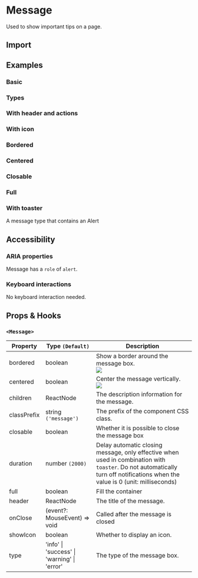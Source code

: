# Message

Used to show important tips on a page.

## Import

<!--{include:<import-guide>}-->

## Examples

### Basic

<!--{include:`basic.md`}-->

### Types

<!--{include:`types.md`}-->

### With header and actions

<!--{include:`header.md`}-->

### With icon

<!--{include:`icons.md`}-->

### Bordered

<!--{include:`bordered.md`}-->

### Centered

<!--{include:`centered.md`}-->

### Closable

<!--{include:`close.md`}-->

### Full

<!--{include:`full.md`}-->

### With toaster

A message type that contains an Alert

<!--{include:`with-toaster.md`}-->

## Accessibility

### ARIA properties

Message has a `role` of `alert`.

### Keyboard interactions

No keyboard interaction needed.

## Props & Hooks

### `<Message>`

<!-- prettier-sort-markdown-table -->

| Property    | Type `(Default)`                                        | Description                                                                                                                                                                   |
| ----------- | ------------------------------------------------------- | ----------------------------------------------------------------------------------------------------------------------------------------------------------------------------- |
| bordered    | boolean                                                 | Show a border around the message box.<br/>![](https://img.shields.io/badge/min-v5.53.0-blue)                                                                                  |
| centered    | boolean                                                 | Center the message vertically.<br/>![](https://img.shields.io/badge/min-v5.53.0-blue)                                                                                         |
| children    | ReactNode                                               | The description information for the message.                                                                                                                                  |
| classPrefix | string `('message')`                                    | The prefix of the component CSS class.                                                                                                                                        |
| closable    | boolean                                                 | Whether it is possible to close the message box                                                                                                                               |
| duration    | number `(2000)`                                         | Delay automatic closing message, only effective when used in combination with `toaster`. Do not automatically turn off notifications when the value is 0 (unit: milliseconds) |
| full        | boolean                                                 | Fill the container                                                                                                                                                            |
| header      | ReactNode                                               | The title of the message.                                                                                                                                                     |
| onClose     | (event?: MouseEvent) => void                            | Called after the message is closed                                                                                                                                            |
| showIcon    | boolean                                                 | Whether to display an icon.                                                                                                                                                   |
| type        | 'info' &#124; 'success' &#124; 'warning' &#124; 'error' | The type of the message box.                                                                                                                                                  |

<!--{include:(components/notification/en-US/toaster.md)}-->
